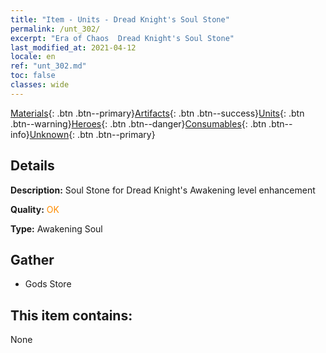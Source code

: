 ```yaml
---
title: "Item - Units - Dread Knight's Soul Stone"
permalink: /unt_302/
excerpt: "Era of Chaos  Dread Knight's Soul Stone"
last_modified_at: 2021-04-12
locale: en
ref: "unt_302.md"
toc: false
classes: wide
---
```

 [Materials](/Items/){: .btn .btn--primary}[Artifacts](/Items/Artifacts/){: .btn .btn--success}[Units](/Items/Units/){: .btn .btn--warning}[Heroes](/Items/Heroes/){: .btn .btn--danger}[Consumables](/Items/Consumables/){: .btn .btn--info}[Unknown](/Items/Unknown/){: .btn .btn--primary}

## Details
 **Description:** Soul Stone for Dread Knight's Awakening level enhancement

 **Quality:** <span style="color: #FF8C00">OK</span>

 **Type:** Awakening Soul

## Gather

*    Gods Store 

## This item contains:

  None

